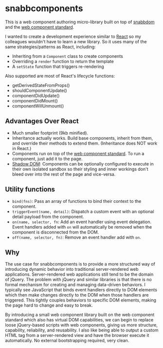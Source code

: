 # snabbcomponents

This is a web component authoring micro-library built on top of [snabbdom](https://github.com/snabbdom/snabbdom) and the [web component standard](https://www.webcomponents.org/specs).

I wanted to create a development experience similar to [React](https://reactjs.org/) so my colleagues wouldn't have to learn a new library. So it uses many of the same strategies/patterns as React, including:

-   Inheriting from a `Component` class to create components
-   Overriding a `render` function to return the template
-   A `setState` function that triggers re-rendering

Also supported are most of React's lifecycle functions:

-   getDerivedStateFromProps()
-   shouldComponentUpdate()
-   componentDidUpdate()
-   componentDidMount()
-   componentWillUnmount()

## Advantages Over React

-   Much smaller footprint (9kb minified).
-   Inheritance actually works. Build base components, inherit from them, and override their methods to extend them. (Inheritance does NOT work in React.)
-   Components run on top of the [web component standard](https://www.webcomponents.org/specs). To run a component, just add it to the page.
-   [Shadow DOM](https://developers.google.com/web/fundamentals/web-components/shadowdom): Components can be optionally configured to execute in their own isolated sandbox so their styling and inner workings don't bleed over into the rest of the page and vice-versa.

## Utility functions

-   `bind(fns)`: Pass an array of functions to bind their context to the component.
-   `triggerEvent(name, detail)`: Dispatch a custom event with an optional detail payload from the component.
-   `on(name, selector, fn`: Add an event handler using event delegation. Event handlers added with `on` will automatically be removed when the component is disconnected from the DOM.
-   `off(name, selector, fn)`: Remove an event handler add with `on`.

## Why

The use case for snabbcomponents is to provide a more structured way of introducing dynamic behavior into traditional server-rendered web applications. Server-rendered web applications still tend to be the domain of jQuery. The problem with jQuery and similar libraries is that there is no formal mechanism for creating and managing data-driven behaviors. I typically see JavaScript that binds event handlers directly to DOM elements which then make changes directly to the DOM when those handlers are triggered. This tightly couples behaviors to specific DOM elements, making the page hard to change and easy to break.

By introducing a small web component library built on the web component standard which also has virtual DOM capabilities, we can begin to replace loose jQuery-based scripts with web components, giving us more structure, capability, reliability, and reusability. I also like being able to output a custom HTML tag from a server-rendered view and have the browser execute it automatically. No external bootstrapping required, very clean.

